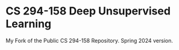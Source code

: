 # CS 294-158 Deep Unsupervised Learning

My Fork of the Public CS 294-158 Repository. Spring 2024 version.
